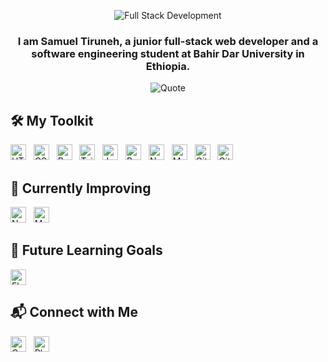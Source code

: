 <p align="center">
  <img src="https://www.wingstechsolutions.com/wp-content/uploads/2022/03/full-stack-development.gif" alt="Full Stack Development" />
</p>

<h3 align="center">I am Samuel Tiruneh, a junior full-stack web developer and a software engineering student at Bahir Dar University in Ethiopia.</h3>

<p align="center">
  <img src="https://quotes-github-readme.vercel.app/api?type=horizontal&theme=monokai&quote=The%20web%20does%20not%20just%20connect%20machines,%20it%20connects%20people.&author=Unknown" alt="Quote">
</p>

## 🛠 My Toolkit

<p align="left">
  <img src="https://img.shields.io/badge/HTML5-282C34?logo=html5&logoColor=E34F26" alt="HTML5 logo" title="HTML5" height="25" />
  &nbsp;
  <img src="https://img.shields.io/badge/CSS3-282C34?logo=css3&logoColor=1572B6" alt="CSS3 logo" title="CSS3" height="25" />
  &nbsp;
  <img src="https://img.shields.io/badge/Bootstrap-282C34?logo=bootstrap&logoColor=563D7C" alt="Bootstrap logo" title="Bootstrap" height="25" />
  &nbsp;
  <img src="https://img.shields.io/badge/Tailwind%20CSS-282C34?logo=tailwind-css&logoColor=38B2AC" alt="Tailwind CSS logo" title="Tailwind CSS" height="25" />
  &nbsp;
  <img src="https://img.shields.io/badge/JavaScript-282C34?logo=javascript&logoColor=F7DF1E" alt="JavaScript logo" title="JavaScript" height="25" />
  &nbsp;
  <img src="https://img.shields.io/badge/React-282C34?logo=react&logoColor=61DAFB" alt="React logo" title="React" height="25" />
  &nbsp;
  <img src="https://img.shields.io/badge/Node.js-282C34?logo=node.js&logoColor=339933" alt="Node.js logo" title="Node.js" height="25" />
  &nbsp;
  <img src="https://img.shields.io/badge/MongoDB-282C34?logo=mongodb&logoColor=47A248" alt="MongoDB logo" title="MongoDB" height="25" />
  &nbsp;
  <img src="https://img.shields.io/badge/Git-282C34?logo=git&logoColor=F05032" alt="Git logo" title="Git" height="25" />
  &nbsp;
  <img src="https://img.shields.io/badge/GitHub-282C34?logo=github&logoColor=FFFFFF" alt="GitHub logo" title="GitHub" height="25" />
</p>

## 📘 Currently Improving

<p align="left">
  <img src="https://img.shields.io/badge/Node.js-282C34?logo=node.js&logoColor=339933" alt="Node.js logo" title="Node.js" height="25" />
  &nbsp;
  <img src="https://img.shields.io/badge/MongoDB-282C34?logo=mongodb&logoColor=47A248" alt="MongoDB logo" title="MongoDB" height="25" />
</p>

## 🚀 Future Learning Goals

<p align="left">
  <img src="https://img.shields.io/badge/Flutter-282C34?logo=flutter&logoColor=02569B" alt="Flutter logo" title="Flutter" height="25" />
</p>

## 📬 Connect with Me

<p align="left">
  <a href="mailto:samuelplusweb@gmail.com"><img src="https://img.shields.io/badge/Gmail-282C34?logo=gmail&logoColor=EA4335" alt="Gmail logo" title="Gmail" height="25" /></a>
  &nbsp;
  <a href="tel:+25195749521"><img src="https://img.shields.io/badge/Phone-282C34?logo=phone&logoColor=00C853" alt="Phone logo" title="Phone" height="25" /></a>
</p>

